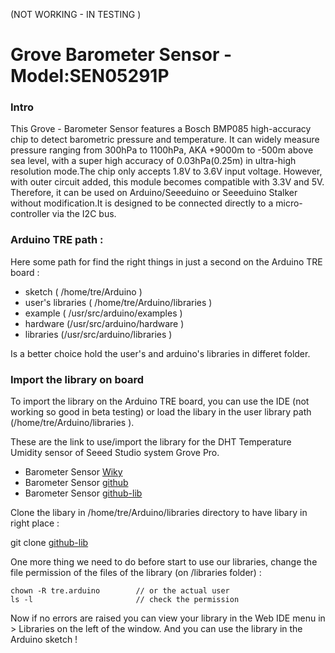 (NOT WORKING - IN TESTING )

Grove Barometer Sensor - Model:SEN05291P
==========================================

### Intro 

This Grove - Barometer Sensor features a Bosch BMP085 high-accuracy chip to detect barometric pressure and temperature. 
It can widely measure pressure ranging from 300hPa to 1100hPa, AKA +9000m to -500m above sea level, with a super high
accuracy of 0.03hPa(0.25m) in ultra-high resolution mode.The chip only accepts 1.8V to 3.6V input voltage. However,
with outer circuit added, this module becomes compatible with 3.3V and 5V. Therefore, it can be used on Arduino/Seeeduino
or Seeeduino Stalker without modification.It is designed to be connected directly to a micro-controller via the I2C bus.


### Arduino TRE path : 

Here some path for find the right things in just a second on the Arduino TRE board  : 

+ sketch ( /home/tre/Arduino ) 
+ user's libraries ( /home/tre/Arduino/libraries )
+ example ( /usr/src/arduino/examples )
+ hardware (/usr/src/arduino/hardware )
+ libraries (/usr/src/arduino/libraries ) 

Is a better choice hold the user's and arduino's libraries in differet folder. 

### Import the library on board

To import the library on the Arduino TRE board, you can use the IDE (not working so good in beta testing) or load the 
libary in the user library path (/home/tre/Arduino/libraries ). 

These are the link to use/import the library for the DHT Temperature Umidity sensor of Seeed Studio system Grove Pro. 

+ Barometer Sensor [Wiky][1]
+ Barometer Sensor [github][2]
+ Barometer Sensor [github-lib][3]


Clone the libary in /home/tre/Arduino/libraries directory to have libary in right place :

  git clone [github-lib][3] 
  
One more thing we need to do before start to use our libraries, change the file permission of the files of the library (on /libraries folder) : 

    chown -R tre.arduino        // or the actual user 
    ls -l                       // check the permission 
    
Now if no errors are raised you can view your library in the Web IDE menu in > Libraries on the left of the window. And 
you can use the library in the Arduino sketch !






[1]: http://www.seeedstudio.com/wiki/Grove_-_Barometer_Sensor
[2]: https://github.com/CICCIOSGAMINO/Grove_Barometer_Sensor
[3]: https://github.com/CICCIOSGAMINO/Grove_Barometer_Sensor.git


